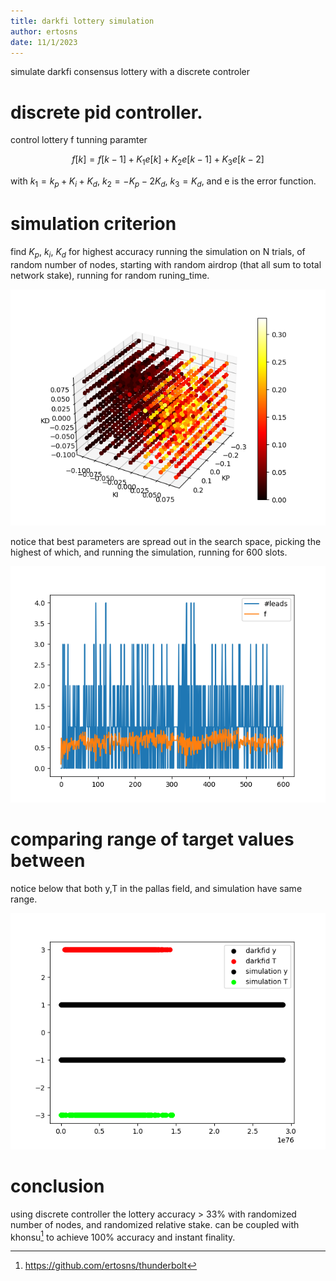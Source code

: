 ```yaml
---
title: darkfi lottery simulation
author: ertosns
date: 11/1/2023
---
```


simulate darkfi consensus lottery with a discrete controler

# discrete pid controller.
control lottery f tunning paramter

$$f[k] = f[k-1] + K_1e[k] + K_2e[k-1] + K_3e[k-2]$$

with $k_1 = k_p + K_i + K_d$,  $k_2 = -K_p -2K_d$,  $k_3 = K_d$, and e is the error function.

# simulation criterion
find $K_p$, $k_i$, $K_d$ for highest accuracy running the simulation on N trials, of random number of nodes, starting with random airdrop (that all sum to total network stake), running for random runing_time.

![alt text](https://github.com/ertosns/lotterysim/blob/master/heuristics.png?raw=true)

notice that best parameters are spread out in the search space, picking the highest of which, and running the simulation, running for 600 slots.

![alt text](https://github.com/ertosns/lotterysim/blob/master/f_history_processed.png?raw=true)

# comparing range of target values between

notice below that both y,T in the pallas field, and simulation have same range.

![alt text](https://github.com/ertosns/lotterysim/blob/master/lottery_dist.png?raw=true)


# conclusion

using discrete controller the lottery accuracy > 33% with randomized number of nodes, and randomized relative stake.
can be coupled with khonsu[^1] to achieve 100% accuracy and instant finality.

[^1]: https://github.com/ertosns/thunderbolt
